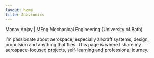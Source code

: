 ```yaml
---
layout: home
title: Anavionics
---
```


Manav Anjay | MEng Mechanical Engineering (University of Bath)

I’m passionate about aerospace, especially aircraft systems, design, propulsion and anything that flies. This page is where I share my aerospace-focused projects, self-learning and professional journey.
